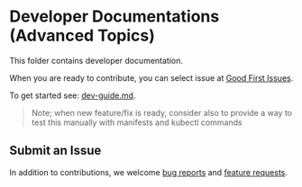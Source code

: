 # Developer Documentations (Advanced Topics)

This folder contains developer documentation.

When you are ready to contribute, you can select issue at [Good First Issues](https://github.com/kubernetes-sigs/external-dns/issues?q=is%3Aissue%20state%3Aopen%20label%3A%22help%20wanted%22).

To get started see: [dev-guide.md](dev-guide.md).

> Note; when new feature/fix is ready, consider also to provide a way to test this manually with manifests and kubectl commands

## Submit an Issue

In addition to contributions, we welcome [bug reports](https://github.com/kubernetes-sigs/external-dns/issues/new?template=---bug-report.md) and [feature requests](https://github.com/kubernetes-sigs/external-dns/issues/new?template=--enhancement-request.md).
